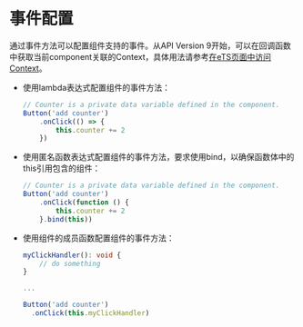 # 事件配置

通过事件方法可以配置组件支持的事件。从API Version 9开始，可以在回调函数中获取当前component关联的Context，具体用法请参考[在eTS页面中访问Context](../ability/context-userguide.md)。


- 使用lambda表达式配置组件的事件方法：
  ```ts
  // Counter is a private data variable defined in the component.
  Button('add counter')
      .onClick(() => {
          this.counter += 2
      })
  ```


- 使用匿名函数表达式配置组件的事件方法，要求使用bind，以确保函数体中的this引用包含的组件：
  ```ts
  // Counter is a private data variable defined in the component.
  Button('add counter')
      .onClick(function () {
          this.counter += 2
      }.bind(this))
  ```


- 使用组件的成员函数配置组件的事件方法：
  ```ts
  myClickHandler(): void {
      // do something
  }

  ...

  Button('add counter')
    .onClick(this.myClickHandler)
  ```
